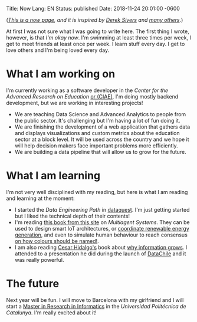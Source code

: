 Title: Now
Lang: EN
Status: published
Date: 2018-11-24 20:01:00 -0600
<!-- Modified: 2018-11-05 19:15:00 -0600 -->


(_[This is a now page](https://nownownow.com/about), and it is inspired by [Derek Sivers](https://sivers.org/now3) and [many others](https://nownownow.com/)._)
 

At first I was not sure what I was going to write here. The first thing I wrote, 
however, is that _I'm okay now_. I'm swimming at least three times per week, I get 
to meet friends at least once per week. I learn stuff every day. I get to love 
others and I'm being loved every day.

# What I am working on

I'm currently working as a software developer in the _Center for the Advanced Research on Education_ [or (CIAE)](http://ciae.uchile.cl/). I'm doing mostly backend development, but we are working in interesting projects! 

- We are teaching Data Science and Advanced Analytics to people from the public 
  sector. It's challenging but I'm having a lot of fun doing it.
- We are finishing the development of a web application that gathers data and 
  displays visualizations and custom metrics about the education sector at a block level. It will be used across the country and we hope it will help decision makers face important problems more efficiently.
- We are building a data pipeline that will allow us to grow for the future.

# What I am learning

I'm not very well disciplined with my reading, but here is what I am reading and 
learning at the moment:

- I started the _Data Engineering Path_ in [dataquest](http://dataquest.io/). I'm 
  just getting started but I liked the technical depth of their contents!
- I'm reading [this book from this site](http://www.masfoundations.org/) on 
  _Multiagent Systems_. They can be used to design smart IoT architectures, or [coordinate renewable energy generation](http://flexiblepower.github.io/Publications-overview/), and even to simulate human behaviour to reach consensus [on how colours should be named!](http://www.pnas.org/content/109/18/6819.full).
- I am also reading [Cesar Hidalgo's](https://chidalgo.com/) book about
  [why information grows](https://www.basicbooks.com/titles/cesar-hidalgo/why-information-grows/9780465048991/). 
  I attended to a presentation he did during the launch of [DataChile](https://es.datachile.io/) and it was really powerful.

# The future

Next year will be fun. I will move to Barcelona with my girlfriend and I will start a [Master in Research in Informatics](https://www.fib.upc.edu/en/studies/masters/master-innovation-and-research-informatics/) in the _Universidad Politécnica de Catalunya_. I'm really excited about it!







